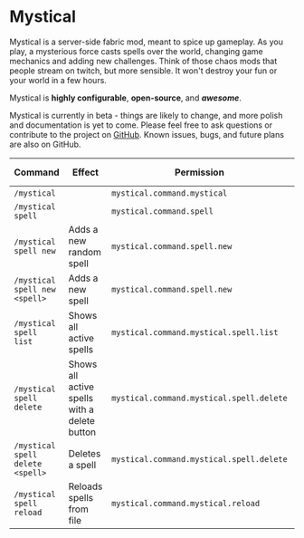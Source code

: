 # Mystical
Mystical is a server-side fabric mod, meant to spice up gameplay.
As you play, a mysterious force casts spells over the world, changing game mechanics and adding new challenges. Think of those chaos mods that people stream on twitch, but more sensible. It won't destroy your fun or your world in a few hours.

Mystical is **highly configurable**, **open-source**, and ***awesome***.

Mystical is currently in beta - things are likely to change, and more polish and documentation is yet to come. Please feel free to ask questions or contribute to the project on [GitHub](https://github.com/skycatminepokie/mystical). Known issues, bugs, and future plans are also on GitHub.

| Command                          | Effect                                       | Permission                               | Default requirement |
| -------------------------------- | -------------------------------------------- | ---------------------------------------- | ------------------- |
| `/mystical`                      |                                              | `mystical.command.mystical`              | None                |
| `/mystical spell`                |                                              | `mystical.command.spell`                 | None                |
| `/mystical spell new`            | Adds a new random spell                      | `mystical.command.spell.new`             | OP Level 4          |
| `/mystical spell new <spell>`    | Adds a new spell                             | `mystical.command.spell.new`             | OP Level 4          |
| `/mystical spell list`           | Shows all active spells                      | `mystical.command.mystical.spell.list`   | None                |
| `/mystical spell delete`         | Shows all active spells with a delete button | `mystical.command.mystical.spell.delete` | Op Level 4          |
| `/mystical spell delete <spell>` | Deletes a spell                              | `mystical.command.mystical.spell.delete` | Op Level 4          |
| `/mystical spell reload`         | Reloads spells from file                     | `mystical.command.mystical.reload`       | Op Level 4          |
